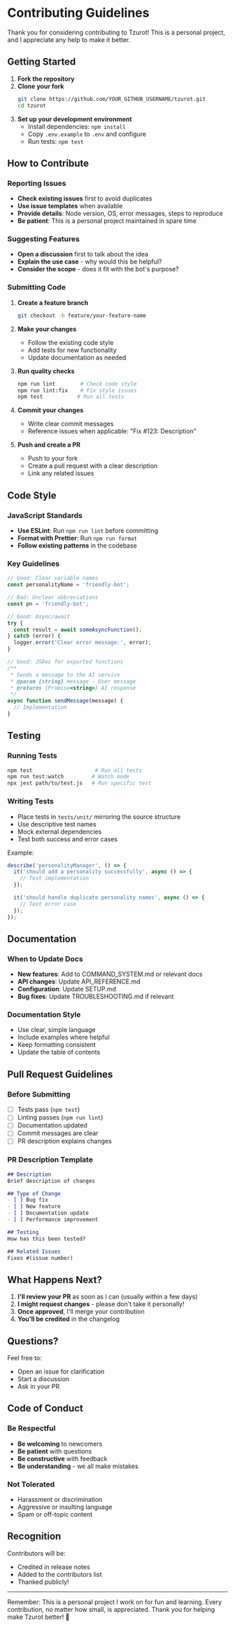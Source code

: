 # Contributing Guidelines

Thank you for considering contributing to Tzurot! This is a personal project, and I appreciate any help to make it better.

## Getting Started

1. **Fork the repository**
2. **Clone your fork**
   ```bash
   git clone https://github.com/YOUR_GITHUB_USERNAME/tzurot.git
   cd tzurot
   ```
3. **Set up your development environment**
   - Install dependencies: `npm install`
   - Copy `.env.example` to `.env` and configure
   - Run tests: `npm test`

## How to Contribute

### Reporting Issues

- **Check existing issues** first to avoid duplicates
- **Use issue templates** when available
- **Provide details**: Node version, OS, error messages, steps to reproduce
- **Be patient**: This is a personal project maintained in spare time

### Suggesting Features

- **Open a discussion** first to talk about the idea
- **Explain the use case** - why would this be helpful?
- **Consider the scope** - does it fit with the bot's purpose?

### Submitting Code

1. **Create a feature branch**
   ```bash
   git checkout -b feature/your-feature-name
   ```

2. **Make your changes**
   - Follow the existing code style
   - Add tests for new functionality
   - Update documentation as needed

3. **Run quality checks**
   ```bash
   npm run lint        # Check code style
   npm run lint:fix    # Fix style issues
   npm test           # Run all tests
   ```

4. **Commit your changes**
   - Write clear commit messages
   - Reference issues when applicable: "Fix #123: Description"

5. **Push and create a PR**
   - Push to your fork
   - Create a pull request with a clear description
   - Link any related issues

## Code Style

### JavaScript Standards

- **Use ESLint**: Run `npm run lint` before committing
- **Format with Prettier**: Run `npm run format`
- **Follow existing patterns** in the codebase

### Key Guidelines

```javascript
// Good: Clear variable names
const personalityName = 'friendly-bot';

// Bad: Unclear abbreviations
const pn = 'friendly-bot';

// Good: Async/await
try {
  const result = await someAsyncFunction();
} catch (error) {
  logger.error('Clear error message:', error);
}

// Good: JSDoc for exported functions
/**
 * Sends a message to the AI service
 * @param {string} message - User message
 * @returns {Promise<string>} AI response
 */
async function sendMessage(message) {
  // Implementation
}
```

## Testing

### Running Tests

```bash
npm test                    # Run all tests
npm run test:watch         # Watch mode
npx jest path/to/test.js   # Run specific test
```

### Writing Tests

- Place tests in `tests/unit/` mirroring the source structure
- Use descriptive test names
- Mock external dependencies
- Test both success and error cases

Example:
```javascript
describe('personalityManager', () => {
  it('should add a personality successfully', async () => {
    // Test implementation
  });

  it('should handle duplicate personality names', async () => {
    // Test error case
  });
});
```

## Documentation

### When to Update Docs

- **New features**: Add to COMMAND_SYSTEM.md or relevant docs
- **API changes**: Update API_REFERENCE.md
- **Configuration**: Update SETUP.md
- **Bug fixes**: Update TROUBLESHOOTING.md if relevant

### Documentation Style

- Use clear, simple language
- Include examples where helpful
- Keep formatting consistent
- Update the table of contents

## Pull Request Guidelines

### Before Submitting

- [ ] Tests pass (`npm test`)
- [ ] Linting passes (`npm run lint`)
- [ ] Documentation updated
- [ ] Commit messages are clear
- [ ] PR description explains changes

### PR Description Template

```markdown
## Description
Brief description of changes

## Type of Change
- [ ] Bug fix
- [ ] New feature
- [ ] Documentation update
- [ ] Performance improvement

## Testing
How has this been tested?

## Related Issues
Fixes #(issue number)
```

## What Happens Next?

1. **I'll review your PR** as soon as I can (usually within a few days)
2. **I might request changes** - please don't take it personally!
3. **Once approved**, I'll merge your contribution
4. **You'll be credited** in the changelog

## Questions?

Feel free to:
- Open an issue for clarification
- Start a discussion
- Ask in your PR

## Code of Conduct

### Be Respectful

- **Be welcoming** to newcomers
- **Be patient** with questions
- **Be constructive** with feedback
- **Be understanding** - we all make mistakes

### Not Tolerated

- Harassment or discrimination
- Aggressive or insulting language
- Spam or off-topic content

## Recognition

Contributors will be:
- Credited in release notes
- Added to the contributors list
- Thanked publicly!

---

Remember: This is a personal project I work on for fun and learning. Every contribution, no matter how small, is appreciated. Thank you for helping make Tzurot better! 🎉